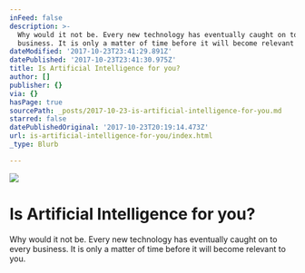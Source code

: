 ```yaml
---
inFeed: false
description: >-
  Why would it not be. Every new technology has eventually caught on to every
  business. It is only a matter of time before it will become relevant to you.
dateModified: '2017-10-23T23:41:29.891Z'
datePublished: '2017-10-23T23:41:30.975Z'
title: Is Artificial Intelligence for you?
author: []
publisher: {}
via: {}
hasPage: true
sourcePath: _posts/2017-10-23-is-artificial-intelligence-for-you.md
starred: false
datePublishedOriginal: '2017-10-23T20:19:14.473Z'
url: is-artificial-intelligence-for-you/index.html
_type: Blurb

---
```

![](https://the-grid-user-content.s3-us-west-2.amazonaws.com/479b426c-0528-449c-8f2c-5d90f46bbb7c.jpg)

# Is Artificial Intelligence for you?

Why would it not be. Every new technology has eventually caught on to every business. It is only a matter of time before it will become relevant to you.